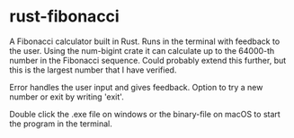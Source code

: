 # rust-fibonacci

A Fibonacci calculator built in Rust. Runs in the terminal with feedback to the user.
Using the num-bigint crate it can calculate up to the 64000-th number in the Fibonacci sequence. Could probably extend this further, but this is the largest number that I have verified.

Error handles the user input and gives feedback. Option to try a new number or exit by writing 'exit'.

Double click the .exe file on windows or the binary-file on macOS to start the program in the terminal.
